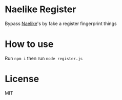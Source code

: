# Naelike Register
Bypass [Naelike](https://member.naelike.com)'s by fake a register fingerprint things

# How to use
Run `npm i` then run `node register.js`

# License
MIT
